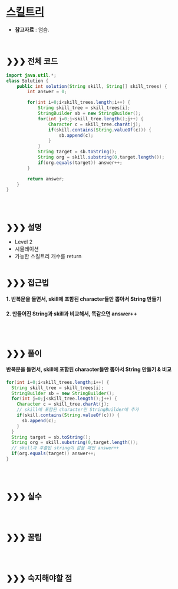 # [스킬트리](https://programmers.co.kr/learn/courses/30/lessons/49993)
* **참고자료** : 엄슴.

<br>

## &#10095;&#10095;&#10095; 전체 코드
```java
import java.util.*;
class Solution {
    public int solution(String skill, String[] skill_trees) {
        int answer = 0;

        for(int i=0;i<skill_trees.length;i++) {
        	String skill_tree = skill_trees[i];
        	StringBuilder sb = new StringBuilder();
        	for(int j=0;j<skill_tree.length();j++) {
        		Character c = skill_tree.charAt(j);
        		if(skill.contains(String.valueOf(c))) {
        			sb.append(c);
        		}
        	}
        	String target = sb.toString();
        	String org = skill.substring(0,target.length());
        	if(org.equals(target)) answer++;
        }

        return answer;
    }
}
```
<br><br>

## &#10095;&#10095;&#10095; 설명
* Level 2
* 시뮬레이션
* 가능한 스킬트리 개수를 return
<br><br>


## &#10095;&#10095;&#10095; 접근법   
#### 1. 반복문을 돌면서, skill에 포함된 character들만 뽑아서 String 만들기
#### 2. 만들어진 String과 skill과 비교해서, 똑같으면 answer++
<br><br>


## &#10095;&#10095;&#10095; 풀이
#### 반복문을 돌면서, skill에 포함된 character들만 뽑아서 String 만들기 & 비교
```java
for(int i=0;i<skill_trees.length;i++) {
  String skill_tree = skill_trees[i];
  StringBuilder sb = new StringBuilder();
  for(int j=0;j<skill_tree.length();j++) {
    Character c = skill_tree.charAt(j);
    // skill에 포함된 character만 StringBuilder에 추가
    if(skill.contains(String.valueOf(c))) {
      sb.append(c);
    }
  }
  String target = sb.toString();
  String org = skill.substring(0,target.length());
  // skill과 추출된 string이 같을 때만 answer++
  if(org.equals(target)) answer++;
}
```
<br><br>

## &#10095;&#10095;&#10095; 실수
<br><br>


## &#10095;&#10095;&#10095; 꿀팁
<br><br>

## &#10095;&#10095;&#10095; 숙지해야할 점
<br><br>
